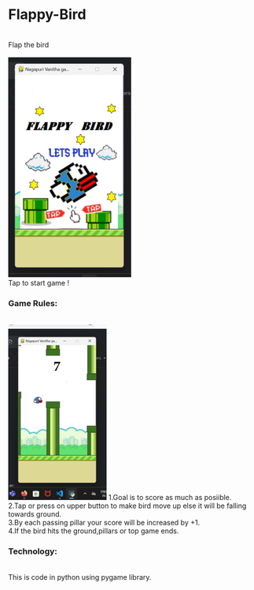 # Flappy-Bird
<br>
Flap the bird
<br>
<br>
<img src="/home_screen.png"></img>
<br>
Tap to start game !
<br>
<h3>Game Rules:</h3>
<br>
<img src="/game.png"></img>
1.Goal is to score as much as posiible.
<br>
2.Tap or press on upper button to make bird move up else it will be falling towards ground.
<br>
3.By each passing pillar your score will be increased by +1.
<br>
4.If the bird hits the ground,pillars or top game ends.
<br>
<h3>Technology:</h3>
<br>
This is code in python using pygame library.
